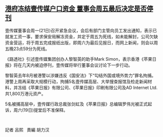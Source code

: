 <!--1624263948000-->
[港府冻结壹传媒户口资金   董事会周五最后决定是否停刊](https://www.rfa.org/mandarin/yataibaodao/gangtai/ac-06212021042538.html)
------

<p>壹传媒董事会周一(21日)召开紧急会议，会后有部门主管向员工发出通知，表示已就发工资一事，要求保安局解冻资金，并定于周五为死线，如未能解封，公司欠缺资金营运，将于周五完成报纸出版，即周六为最后见报日，而网上新闻，则会以周五晚23点59分为死线。</p><p>《路透社》引述壹传媒集团创办人黎智英的助手Mark Simon<span>，表示香港《苹果日报》将在几天内被迫停刊，壹传媒将举行董事会议讨论下一步行动。</span></p><p>黎智英去年8<span>月被港警以涉嫌违反《国安法》下“勾结外国或境外势力”罪名拘捕。港警上周再采取大规模行动，拘捕</span>5<span>名壹传媒高层、大举搜查报馆及检走新闻材料，并冻结《苹果日报》有限公司、《苹果日报》印刷有限公司及</span>AD Internet Ltd.<span>共</span>1,800<span>万港元资产。</span></p><p>5<span>名被捕高层中，壹传媒行政总裁张剑虹及《苹果日报》总编辑罗伟光被正式起诉，周六</span>(19<span>日</span>)<span>提堂后不准保释。</span></p><p> </p><p>記者 呂熙   <span>責編 胡力汉</span></p>
